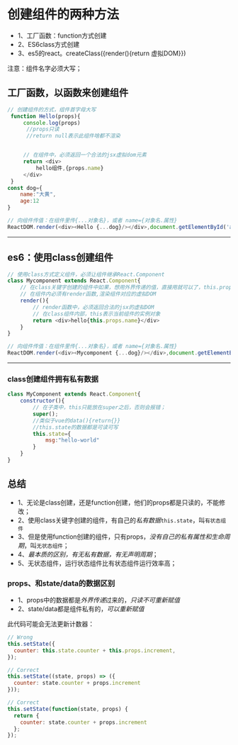 # 创建组件的两种方法

- 1、工厂函数：function方式创建
- 2、ES6class方式创建
- 3、es5的react。createClass({render(){return 虚拟DOM}})

注意：组件名字必须大写；

## 工厂函数，以函数来创建组件
```js
// 创建组件的方式，组件首字母大写
 function Hello(props){
     console.log(props)
      //props只读
      //return null表示此组件啥都不渲染


     // 在组件中，必须返回一个合法的jsx虚拟dom元素
     return <div>
         hello组件,{props.name}
     </div>
 }
const dog={
    name:"大黄",
    age:12
}

// 向组件传值：在组件里传{...对象名}，或者 name={对象名.属性}
ReactDOM.render(<div><Hello {...dog}/></div>,document.getElementById('app'))
```
---

## es6：使用class创建组件
```js
// 使用class方式定义组件，必须让组件继承React.Component
class Mycomponent extends React.Component{
    // 在class关键字创建的组件中如果，想用外界传递的值，直接用就可以了，this.props.name就可以了
    // 在组件内必须有render函数,渲染组件对应的虚拟DOM
    render(){
        // render函数中，必须返回合法的jsx的虚拟DOM
        // 在class组件内部，this表示当前组件的实例对象
        return <div>hello{this.props.name}</div>
    }
}

// 向组件传值：在组件里传{...对象名}，或者 name={对象名.属性}
ReactDOM.render(<div><Mycomponent {...dog}/></div>,document.getElementById('app'))
```

---

### class创建组件拥有私有数据
```js
class MyComponent extends React.Component{
    constructor(){
        // 在子类中，this只能放在super之后，否则会报错；
        super();
        //类似于vue的data(){return{}}
        //this.state的数据都是可读可写
        this.state={
            msg:"hello-world"
        }
    }
}
```

## 总结
- 1、无论是class创建，还是function创建，他们的props都是只读的，不能修改；
- 2、使用class关键字创建的组件，有自己的*私有数据*`this.state`，叫`有状态组件`
- 3、但是使用function创建的组件，只有props，*没有自己的私有属性和生命周期*，叫`无状态组件`；
- 4、*最本质的区别，有无私有数据，有无声明周期*；
- 5、无状态组件，运行状态组件比有状态组件运行效率高；

### props、和state/data的数据区别

- 1、props中的数据都是*外界传递*过来的，*只读不可重新赋值*
- 2、state/data都是组件私有的，*可以重新赋值*

此代码可能会无法更新计数器：

```js
// Wrong
this.setState({
  counter: this.state.counter + this.props.increment,
});

// Correct
this.setState((state, props) => ({
  counter: state.counter + props.increment
}));

// Correct
this.setState(function(state, props) {
  return {
    counter: state.counter + props.increment
  };
});
```